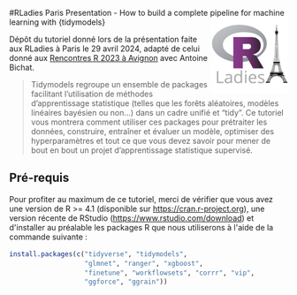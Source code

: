 #RLadies Paris Presentation - How to build a complete pipeline for machine learning with {tidymodels} <a href="https://www.meetup.com/rladies-paris/"><img src="_extensions/rladies/logo.png" align="right" height="138"/></a>

Dépôt du tutoriel donné lors de la présentation faite aux RLadies à Paris le 29 avril 2024, adapté de celui donné aux [Rencontres R 2023 à Avignon](https://rr2023.sciencesconf.org) avec Antoine Bichat.

> Tidymodels regroupe un ensemble de packages facilitant l’utilisation de méthodes d’apprentissage statistique (telles que les forêts aléatoires, modèles linéaires bayésien ou non...) dans un cadre unifié et “tidy”. Ce tutoriel vous montrera comment utiliser ces packages pour prétraiter les données, construire, entraîner et évaluer un modèle,  optimiser des hyperparamètres et tout ce que vous devez savoir pour mener de bout en bout un projet d’apprentissage statistique supervisé.


## Pré-requis

Pour profiter au maximum de ce tutoriel, merci de vérifier que vous avez une version de R >= 4.1 (disponible sur https://cran.r-project.org), une version récente de RStudio (https://www.rstudio.com/download) et d'installer au préalable les packages R que nous utiliserons à l'aide de la commande suivante :

``` r
install.packages(c("tidyverse", "tidymodels", 
                   "glmnet", "ranger", "xgboost", 
                   "finetune", "workflowsets", "corrr", "vip", 
                   "ggforce", "ggrain"))
```
